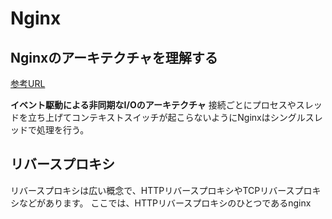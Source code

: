 # Nginx

## Nginxのアーキテクチャを理解する

[参考URL](https://qiita.com/kamihork/items/296ee689a8d48c2bebcd)

**イベント駆動による非同期なI/Oのアーキテクチャ**
接続ごとにプロセスやスレッドを立ち上げてコンテキストスイッチが起こらないようにNginxはシングルスレッドで処理を行う。

## リバースプロキシ

リバースプロキシは広い概念で、HTTPリバースプロキシやTCPリバースプロキシなどがあります。
ここでは、HTTPリバースプロキシのひとつであるnginx
